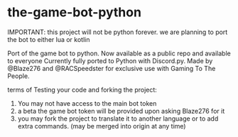 # the-game-bot-python

IMPORTANT: this project will not be python forever. we are planning to port the bot to either lua or kotlin

Port of the game bot to python.
Now available as a public repo and available to everyone
Currently fully ported to Python with Discord.py.
Made by @Blaze276 and @RACSpeedster for exclusive use with Gaming To The People.

terms of Testing your code and forking the project:
1. You may not have access to the main bot token
2. a beta the game bot token will be provided upon asking Blaze276 for it
3. you may fork the project to translate it to another language or to add extra commands. (may be merged into origin at any time)
